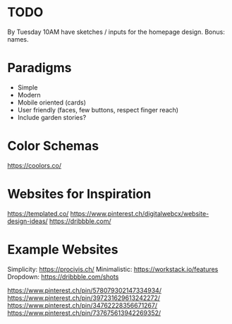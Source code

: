 # TODO
By Tuesday 10AM have sketches / inputs for the homepage design. Bonus: names.

# Paradigms
* Simple
* Modern
* Mobile oriented (cards)
* User friendly (faces, few buttons, respect finger reach)
* Include garden stories?

# Color Schemas
https://coolors.co/

# Websites for Inspiration
https://templated.co/
https://www.pinterest.ch/digitalwebcx/website-design-ideas/
https://dribbble.com/

# Example Websites
Simplicity: https://procivis.ch/ 
Minimalistic: https://workstack.io/features
Dropdown: https://dribbble.com/shots



https://www.pinterest.ch/pin/578079302147334934/
https://www.pinterest.ch/pin/397231629613242272/
https://www.pinterest.ch/pin/34762228356671267/
https://www.pinterest.ch/pin/737675613942269352/
